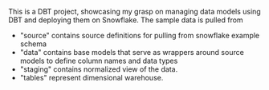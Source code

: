 This is a DBT project, showcasing my grasp on managing data models using DBT and deploying them on Snowflake. The sample data is pulled from 
- "source" contains source definitions for pulling from snowflake example schema
- "data" contains base models that serve as wrappers around source models to define column names and data types 
- "staging" contains normalized view of the data.
- "tables" represent dimensional warehouse.
